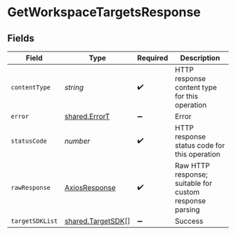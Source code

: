 # GetWorkspaceTargetsResponse


## Fields

| Field                                                         | Type                                                          | Required                                                      | Description                                                   |
| ------------------------------------------------------------- | ------------------------------------------------------------- | ------------------------------------------------------------- | ------------------------------------------------------------- |
| `contentType`                                                 | *string*                                                      | :heavy_check_mark:                                            | HTTP response content type for this operation                 |
| `error`                                                       | [shared.ErrorT](../../../sdk/models/shared/errort.md)         | :heavy_minus_sign:                                            | Error                                                         |
| `statusCode`                                                  | *number*                                                      | :heavy_check_mark:                                            | HTTP response status code for this operation                  |
| `rawResponse`                                                 | [AxiosResponse](https://axios-http.com/docs/res_schema)       | :heavy_check_mark:                                            | Raw HTTP response; suitable for custom response parsing       |
| `targetSDKList`                                               | [shared.TargetSDK](../../../sdk/models/shared/targetsdk.md)[] | :heavy_minus_sign:                                            | Success                                                       |